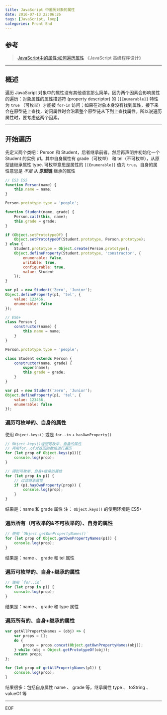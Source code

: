 ```yaml
---
title: JavaScript 中遍历对象的属性
date: 2016-07-13 22:06:26
tags: [JavaScript, loop]
categories: Front End
---
```


## 参考

> [JavaScript中的属性:如何遍历属性](http://www.cnblogs.com/ziyunfei/archive/2012/11/03/2752905.html)
> 《JavaScript 高级程序设计》

***

## 概述

遍历 JavaScript 对象中的属性没有其他语言那么简单，因为两个因素会影响属性的遍历：对象属性的属性描述符 (property descriptor) 的 `[[Enumerable]]` 特性为 `true` （可枚举）才能被 `for-in` 访问；如果在对象本身没有找到属性，接下来会在原型链上查找，访问属性时会沿着整个原型链从下到上查找属性。所以说遍历属性时，要考虑这两个因素。
<!-- more -->
***

## 开始遍历

先定义两个类吧：Person 和 Student，后者继承前者。然后再声明并初始化一个 Student 的实例 p1。其中自身属性有 grade（可枚举） 和 tel（不可枚举），从原型链继承属性 type.
可枚举意思是属性的 `[[Enumerable]]` 值为 `true`，自身的属性意思是 *不是* 从 **原型链** 继承的属性

``` js
// ES3 ES5
function Person(name) {
    this.name = name;
}

Person.prototype.type = 'people';

function Student(name, grade) {
    Person.call(this, name);
    this.grade = grade;
}

if (Object.setPrototypeOf) {
    Object.setPrototypeOf(Student.prototype, Person.prototype);
} else {
    Student.prototype = Object.create(Person.prototype);
    Object.defineProperty(Student.prototype, 'constructor', {
        enumerable: false,
        writable: true,
        configurable: true,
        value: Student
    });
}

var p1 = new Student('Zero', 'Junior');
Object.defineProperty(p1, 'tel', {
    value: 123456,
    enumerable: false
});
```

``` js
// ES6+
class Person {
    constructor(name) {
        this.name = name;
    }
}

Person.prototype.type = 'people';

class Student extends Person {
    constructor(name, grade) {
        super(name);
        this.grade = grade;
    }
}

var p1 = new Student('zero', 'Junior');
Object.defineProperty(p1, 'tel', {
    value: 123456,
    enumerable: false
});
```

### 遍历可枚举的、自身的属性

使用 `Object.keys()` 或是 `for..in` + `hasOwnProperty()`

``` js
// Object.keys()返回可枚举、自身的属性
// 再用for..of对返回的数组进行遍历
for (let prop of Object.keys(p1)){
    console.log(prop);
}
```

``` js
// 得到可枚举、自身+继承的属性
for (let prop in p1) {
    // 过滤继承属性
    if (p1.hasOwnProperty(prop)) {
        console.log(prop);
    }
}
```

结果是：name 和 grade 属性
注： `Object.keys()` 的使用环境是 ES5+

### 遍历所有（可枚举的&不可枚举的）、自身的属性

``` js
// 使用 `Object.getOwnPropertyNames()`
for (let prop of Object.getOwnPropertyNames(p1)) {
    console.log(prop);
}
```

结果是：name 、 grade 和 tel 属性

### 遍历可枚举的、自身+继承的属性

``` js
// 使用 `for..in`
for (let prop in p1) {
    console.log(prop);
}
```

结果是：name 、 grade 和 type 属性

### 遍历所有的、自身+继承的属性

``` js
var getAllPropertyNames = (obj) => {
    var props = [];
    do {
        props = props.concat(Object.getOwnPropertyNames(obj));
    } while (obj = Object.getPrototypeOf(obj));
    return props;
};

for (let prop of getAllPropertyNames(p1)) {
    console.log(prop);
}
```

结果很多：包括自身属性 name 、 grade 等，继承属性 type 、 toString 、valueOf 等

***
EOF
